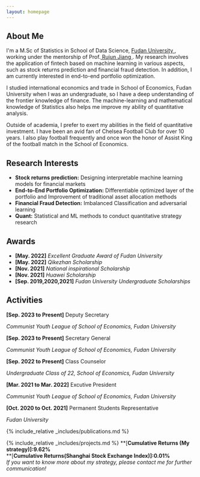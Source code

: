 ```yaml
---
layout: homepage
---
```


## About Me

I'm a M.Sc of Statistics in School of Data Science,  <a href="https://www.fudan.edu.cn/" target="_blank"> Fudan University </a>,
working under the mentorship of Prof.<a href="https://scholar.google.com/citations?user=UxH6ELwAAAAJ&hl=zh-CN" target="_blank"> Rujun Jiang </a>. My research involves the application of fintech based on machine learning in various aspects, such as stock returns prediction and financial fraud detection. In addition, I am currently interested in end-to-end portfolio optimization.

I studied international economics and trade in School of Economics, Fudan University when I was an undergraduate, so I have a deep understanding of the frontier knowledge of finance. The machine-learning and mathematical knowledge of Statistics also helps me improve my ability of quantitative analysis.


Outside of academia, I prefer to exert my abilities in the field of quantitative investment. I have been an avid fan of Chelsea Football Club for over 10 years. I also play football frequently and once won the honor of Assist King of the football match in the School of Economics.


## Research Interests
- **Stock returns prediction:** Designing interpretable machine learning models for financial markets
- **End-to-End Portfolio Optimization:** Differentiable optimized layer of the portfolio and Improvement of traditional asset allocation methods
- **Financial Fraud Detection:** Imbalanced Classification and adversarial learning
- **Quant:** Statistical and ML methods to conduct quantitative strategy research


## Awards
- **[May. 2022]** *Excellent Graduate Award of Fudan University*
- **[May. 2022]** *Qikezhan Scholarship*
- **[Nov. 2021]** *National inspirational Scholarship*
- **[Nov. 2021]** *Huawei Scholarship*
- **[Sep. 2019,2020,2021]** *Fudan University Undergraduate Scholarships*

## Activities
**[Sep. 2023 to Present]**  Deputy Secretary

*Communist Youth League of School of Economics, Fudan University*

**[Sep. 2023 to Present]**  Secretary General

*Communist Youth League of School of Economics, Fudan University*

**[Sep. 2022 to Present]**  Class Counselor

*Undergraduate Class of 22, School of Economics, Fudan University*

**[Mar. 2021 to Mar. 2022]**  Excutive President

*Communist Youth League of School of Economics, Fudan University*

**[Oct. 2020 to Oct. 2021]** Permanent Students Representative

*Fudan University*

{% include_relative _includes/publications.md %}

{% include_relative _includes/projects.md %}
**[**Cumulative Returns (My strategy)]:9.62%**
<br>
**[**Cumulative Returns(Shanghai Stock Exchange Index)]:0.01%**
<br>
*If you want to know more about my strategy, please contact me for further communication!*


